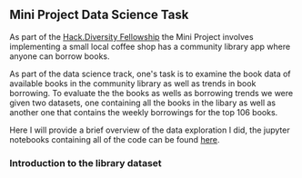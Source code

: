 ## Mini Project Data Science Task

As part of the <a href="https://www.hackdiversity.com/">Hack.Diversity Fellowship</a> the Mini Project involves implementing a small local coffee shop has a community library app where anyone can borrow books. 

As part of the data science track, one's task is to examine the book data of available books in the community library as well as trends in book borrowing. To evaluate the the books as wells as borrowing trends we were given two datasets, one containing all the books in the libary as well as another one that contains the weekly borrowings for the top 106 books. 

Here I will provide a brief overview of the data exploration I did, the jupyter notebooks containing all of the code can be found 
<a href="https://github.com/amock412/mini-project-ds">here</a>.


### Introduction to the library dataset 



